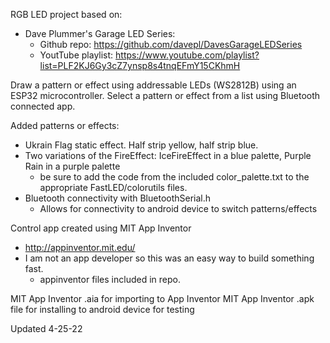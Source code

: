 RGB LED project based on:
-    Dave Plummer's Garage LED Series:
     -   Github repo:       https://github.com/davepl/DavesGarageLEDSeries
     -   YoutTube playlist: https://www.youtube.com/playlist?list=PLF2KJ6Gy3cZ7ynsp8s4tnqEFmY15CKhmH

Draw a pattern or effect using addressable LEDs (WS2812B) using an ESP32 microcontroller.
Select a pattern or effect from a list using Bluetooth connected app.

Added patterns or effects:
-    Ukrain Flag static effect. Half strip yellow, half strip blue.
-    Two variations of the FireEffect: IceFireEffect in a blue palette, Purple Rain in a purple palette
     -   be sure to add the code from the included color_palette.txt to the appropriate FastLED/colorutils files.
-    Bluetooth connectivity with BluetoothSerial.h
     -   Allows for connectivity to android device to switch patterns/effects
    
Control app created using MIT App Inventor
-    http://appinventor.mit.edu/
-    I am not an app developer so this was an easy way to build something fast.
     -   appinventor files included in repo.

MIT App Inventor .aia for importing to App Inventor
MIT App Inventor .apk file for installing to android device for testing

Updated 4-25-22
